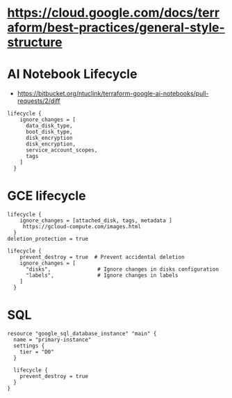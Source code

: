 # https://cloud.google.com/docs/terraform/best-practices/general-style-structure

# AI Notebook Lifecycle
- https://bitbucket.org/ntuclink/terraform-google-ai-notebooks/pull-requests/2/diff
```
lifecycle {
    ignore_changes = [
      data_disk_type,
      boot_disk_type,
      disk_encryption
      disk_encryption,
      service_account_scopes,
      tags
    ]
  }
```

# GCE lifecycle
```
lifecycle {
    ignore_changes = [attached_disk, tags, metadata ]
     https://gcloud-compute.com/images.html
  }
deletion_protection = true
```

```
lifecycle {
    prevent_destroy = true  # Prevent accidental deletion
    ignore_changes = [
      "disks",               # Ignore changes in disks configuration
      "labels",              # Ignore changes in labels
    ]
  }
```

# SQL
```
resource "google_sql_database_instance" "main" {
  name = "primary-instance"
  settings {
    tier = "D0"
  }

  lifecycle {
    prevent_destroy = true
  }
}
```

